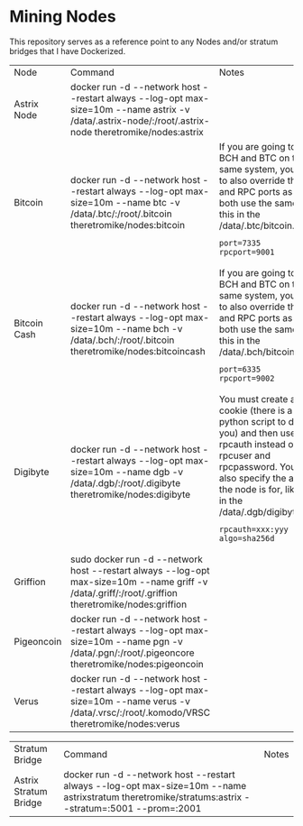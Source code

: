 # Mining Nodes
This repository serves as a reference point to any Nodes and/or stratum bridges that I have Dockerized.

<table>
  <tr><td> Node </td> <td> Command </td> <td> Notes </td></tr>
  <tr><td>Astrix Node</td><td>docker run -d --network host --restart always --log-opt max-size=10m --name astrix -v /data/.astrix-node/:/root/.astrix-node theretromike/nodes:astrix</td><td></td></tr>
  <tr>
    <td> Bitcoin </td>
    <td>docker run -d --network host --restart always --log-opt max-size=10m --name btc -v /data/.btc/:/root/.bitcoin theretromike/nodes:bitcoin</td>
    <td>If you are going to run BCH and BTC on the same system, you need to also override the P2P and RPC ports as they both use the same, like this in the /data/.btc/bitcoin.conf
      
    port=7335
    rpcport=9001
    
  </td>
  </tr>
    <tr>
    <td> Bitcoin Cash </td>
    <td>docker run -d --network host --restart always --log-opt max-size=10m --name bch -v /data/.bch/:/root/.bitcoin theretromike/nodes:bitcoincash</td>
    <td>If you are going to run BCH and BTC on the same system, you need to also override the P2P and RPC ports as they both use the same, like this in the /data/.bch/bitcoin.conf
      
    port=6335
    rpcport=9002
    
  </td>
  </tr>
    </tr>
    <tr>
    <td> Digibyte </td>
    <td>docker run -d --network host --restart always --log-opt max-size=10m --name dgb -v /data/.dgb/:/root/.digibyte theretromike/nodes:digibyte</td>
    <td>You must create an auto cookie (there is a python script to do it for you) and then use rpcauth instead of rpcuser and rpcpassword. You must also specify the algo the node is for, like this in the /data/.dgb/digibyte.conf
      
    rpcauth=xxx:yyy
    algo=sha256d
    
  </td>
  </tr>
  <tr><td>Griffion</td><td>sudo docker run -d --network host --restart always --log-opt max-size=10m --name griff -v /data/.griff/:/root/.griffion theretromike/nodes:griffion</td><td></td></tr
  <tr><td>Pigeoncoin</td><td>docker run -d --network host --restart always --log-opt max-size=10m --name pgn -v /data/.pgn/:/root/.pigeoncore theretromike/nodes:pigeoncoin</td><td></td></tr>
  <tr><td>Verus</td><td>docker run -d --network host --restart always --log-opt max-size=10m --name verus -v /data/.vrsc/:/root/.komodo/VRSC theretromike/nodes:verus</td><td></td></tr>
</table>

<table>
  <tr><td> Stratum Bridge </td> <td> Command </td> <td> Notes </td></tr>
  <tr><td>Astrix Stratum Bridge</td><td>docker run -d --network host --restart always --log-opt max-size=10m --name astrixstratum theretromike/stratums:astrix --stratum=:5001 --prom=:2001</td><td></td></tr>
</table>    
